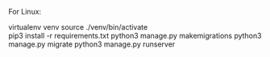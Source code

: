 For Linux:

virtualenv venv
source ./venv/bin/activate  
pip3 install -r requirements.txt 
python3 manage.py makemigrations
python3 manage.py migrate
python3 manage.py runserver